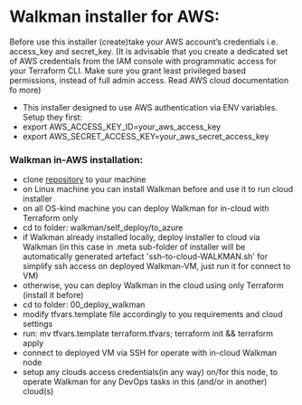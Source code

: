 # Walkman installer for AWS:
Before use this installer (create)take your AWS account’s credentials i.e. access_key and 
secret_key. (It is advisable that you create a dedicated set of AWS credentials from the IAM 
console with programmatic access for your Terraform CLI. Make sure you grant least privileged 
based permissions, instead of full admin access. Read AWS cloud documentation fo more)
- This installer designed to use AWS authentication via ENV variables. Setup they first:
- export AWS_ACCESS_KEY_ID=your_aws_access_key
- export AWS_SECRET_ACCESS_KEY=your_aws_secret_access_key 
 
 ### Walkman in-AWS installation:
- clone [repository](https://github.com/shakhor-shual/walkman/tree/main) to your machine 
- on Linux machine you can install Walkman before and use it to run cloud installer
- on all OS-kind machine you can deploy Walkman for in-cloud with Terraform only
- cd to folder:  walkman/self_deploy/to_azure 
- if Walkman already installed  locally, deploy installer to cloud via Walkman 
(in this case in .meta sub-folder of installer will be automatically generated
artefact 'ssh-to-cloud-WALKMAN.sh' for simplify ssh access on deployed 
Walkman-VM, just run it for connect to VM) 
- otherwise, you can deploy Walkman in the cloud using only Terraform (install it before)
- cd to folder: 00_deploy_walkman 
- modify tfvars.template file accordingly to you requirements and cloud settings
- run: mv tfvars.template terraform.tfvars; terraform init && terraform apply
- connect to deployed VM via SSH for operate with in-cloud Walkman node
- setup any clouds access credentials(in any way) on/for this node, to operate Walkman 
for any DevOps tasks in this (and/or in another) cloud(s)





